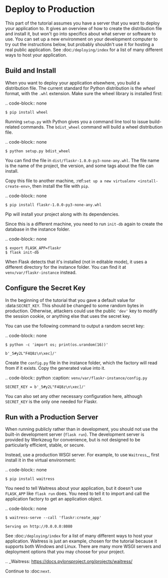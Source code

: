 # Deploy to Production

This part of the tutorial assumes you have a server that you want to
deploy your application to. It gives an overview of how to create the
distribution file and install it, but won't go into specifics about
what server or software to use. You can set up a new environment on your
development computer to try out the instructions below, but probably
shouldn't use it for hosting a real public application. See
:doc:`/deploying/index` for a list of many different ways to host your
application.

## Build and Install

When you want to deploy your application elsewhere, you build a
distribution file. The current standard for Python distribution is the
_wheel_ format, with the `.whl` extension. Make sure the wheel library
is installed first:

.. code-block:: none

    $ pip install wheel

Running `setup.py` with Python gives you a command line tool to issue
build-related commands. The `bdist_wheel` command will build a wheel
distribution file.

.. code-block:: none

    $ python setup.py bdist_wheel

You can find the file in `dist/flaskr-1.0.0-py3-none-any.whl`. The
file name is the name of the project, the version, and some tags about
the file can install.

Copy this file to another machine,
:ref:`set up a new virtualenv <install-create-env>`, then install the
file with `pip`.

.. code-block:: none

    $ pip install flaskr-1.0.0-py3-none-any.whl

Pip will install your project along with its dependencies.

Since this is a different machine, you need to run `init-db` again to
create the database in the instance folder.

.. code-block:: none

    $ export FLASK_APP=flaskr
    $ flask init-db

When Flask detects that it's installed (not in editable mode), it uses
a different directory for the instance folder. You can find it at
`venv/var/flaskr-instance` instead.

## Configure the Secret Key

In the beginning of the tutorial that you gave a default value for
:data:`SECRET_KEY`. This should be changed to some random bytes in
production. Otherwise, attackers could use the public `'dev'` key to
modify the session cookie, or anything else that uses the secret key.

You can use the following command to output a random secret key:

.. code-block:: none

    $ python -c 'import os; print(os.urandom(16))'

    b'_5#y2L"F4Q8z\n\xec]/'

Create the `config.py` file in the instance folder, which the factory
will read from if it exists. Copy the generated value into it.

.. code-block:: python
:caption: `venv/var/flaskr-instance/config.py`

    SECRET_KEY = b'_5#y2L"F4Q8z\n\xec]/'

You can also set any other necessary configuration here, although
`SECRET_KEY` is the only one needed for Flaskr.

## Run with a Production Server

When running publicly rather than in development, you should not use the
built-in development server (`flask run`). The development server is
provided by Werkzeug for convenience, but is not designed to be
particularly efficient, stable, or secure.

Instead, use a production WSGI server. For example, to use `Waitress`\_,
first install it in the virtual environment:

.. code-block:: none

    $ pip install waitress

You need to tell Waitress about your application, but it doesn't use
`FLASK_APP` like `flask run` does. You need to tell it to import and
call the application factory to get an application object.

.. code-block:: none

    $ waitress-serve --call 'flaskr:create_app'

    Serving on http://0.0.0.0:8080

See :doc:`/deploying/index` for a list of many different ways to host
your application. Waitress is just an example, chosen for the tutorial
because it supports both Windows and Linux. There are many more WSGI
servers and deployment options that you may choose for your project.

.. \_Waitress: https://docs.pylonsproject.org/projects/waitress/

Continue to :doc:`next`.
